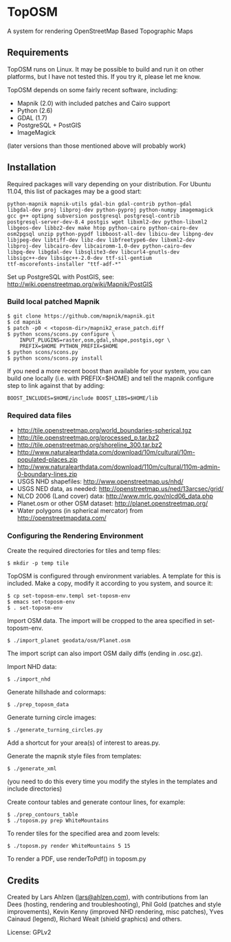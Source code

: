 # TopOSM #

A system for rendering OpenStreetMap Based Topographic Maps


## Requirements ##

TopOSM runs on Linux. It may be possible to build and run it on other platforms, but I have not tested this. If you try it, please let me know.

TopOSM depends on some fairly recent software, including:

* Mapnik (2.0) with included patches and Cairo support
* Python (2.6)
* GDAL (1.7)
* PostgreSQL + PostGIS
* ImageMagick

(later versions than those mentioned above will probably work)


## Installation ##

Required packages will vary depending on your distribution. For Ubuntu 11.04, this list of packages may be a good start:

    python-mapnik mapnik-utils gdal-bin gdal-contrib python-gdal
    libgdal-dev proj libproj-dev python-pyproj python-numpy imagemagick
    gcc g++ optipng subversion postgresql postgresql-contrib
    postgresql-server-dev-8.4 postgis wget libxml2-dev python-libxml2
    libgeos-dev libbz2-dev make htop python-cairo python-cairo-dev
    osm2pgsql unzip python-pypdf libboost-all-dev libicu-dev libpng-dev
    libjpeg-dev libtiff-dev libz-dev libfreetype6-dev libxml2-dev
    libproj-dev libcairo-dev libcairomm-1.0-dev python-cairo-dev
    libpq-dev libgdal-dev libsqlite3-dev libcurl4-gnutls-dev
    libsigc++-dev libsigc++-2.0-dev ttf-sil-gentium
    ttf-mscorefonts-installer "ttf-adf-*"

Set up PostgreSQL with PostGIS, see:
http://wiki.openstreetmap.org/wiki/Mapnik/PostGIS


### Build local patched Mapnik ###

```
$ git clone https://github.com/mapnik/mapnik.git
$ cd mapnik
$ patch -p0 < <toposm-dir>/mapnik2_erase_patch.diff
$ python scons/scons.py configure \
    INPUT_PLUGINS=raster,osm,gdal,shape,postgis,ogr \
    PREFIX=$HOME PYTHON_PREFIX=$HOME
$ python scons/scons.py
$ python scons/scons.py install
```

If you need a more recent boost than available for your system, you can build one locally (i.e. with PREFIX=$HOME) and tell the mapnik configure step to link against that by adding:

```
BOOST_INCLUDES=$HOME/include BOOST_LIBS=$HOME/lib
```


### Required data files ###

* http://tile.openstreetmap.org/world_boundaries-spherical.tgz
* http://tile.openstreetmap.org/processed_p.tar.bz2
* http://tile.openstreetmap.org/shoreline_300.tar.bz2
* http://www.naturalearthdata.com/download/10m/cultural/10m-populated-places.zip
* http://www.naturalearthdata.com/download/110m/cultural/110m-admin-0-boundary-lines.zip
* USGS NHD shapefiles: http://www.openstreetmap.us/nhd/
* USGS NED data, as needed: http://openstreetmap.us/ned/13arcsec/grid/
* NLCD 2006 (Land cover) data: http://www.mrlc.gov/nlcd06_data.php
* Planet.osm or other OSM dataset: http://planet.openstreetmap.org/
* Water polygons (in spherical mercator) from http://openstreetmapdata.com/


### Configuring the Rendering Environment ###

Create the required directories for tiles and temp files:

```
$ mkdir -p temp tile
```

TopOSM is configured through environment variables. A template for this is included. Make a copy, modify it according to you system, and source it:

```
$ cp set-toposm-env.templ set-toposm-env
$ emacs set-toposm-env
$ . set-toposm-env
```

Import OSM data. The import will be cropped to the area specified in set-toposm-env.
```
$ ./import_planet geodata/osm/Planet.osm
```

The import script can also import OSM daily diffs (ending in .osc.gz).


Import NHD data:
```
$ ./import_nhd
```

Generate hillshade and colormaps:
```
$ ./prep_toposm_data
```
Generate turning circle images:
```
$ ./generate_turning_circles.py
```


Add a shortcut for your area(s) of interest to areas.py.

Generate the mapnik style files from templates:
```
$ ./generate_xml
```
(you need to do this every time you modify the styles in the
templates and include directories)

Create contour tables and generate contour lines, for example:
```
$ ./prep_contours_table
$ ./toposm.py prep WhiteMountains
```

To render tiles for the specified area and zoom levels:
```
$ ./toposm.py render WhiteMountains 5 15
```

To render a PDF, use renderToPdf() in toposm.py


## Credits ##

Created by Lars Ahlzen (lars@ahlzen.com), with contributions from Ian Dees (hosting, rendering and troubleshooting), Phil Gold (patches and style improvements), Kevin Kenny (improved NHD rendering, misc patches), Yves Cainaud (legend), Richard Weait (shield graphics) and others.

License: GPLv2
